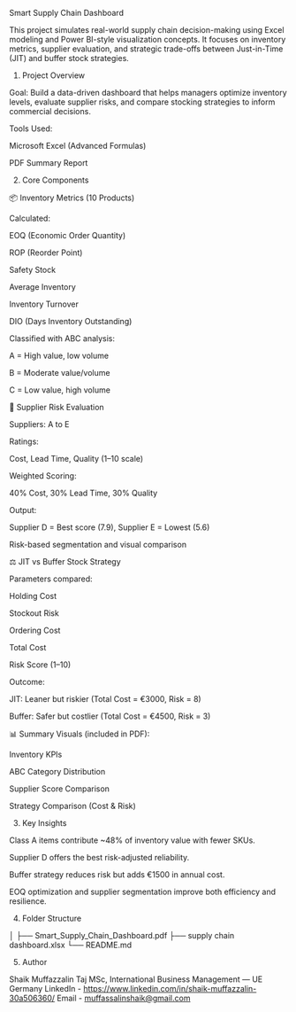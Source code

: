Smart Supply Chain Dashboard

This project simulates real-world supply chain decision-making using Excel modeling and Power BI-style visualization concepts. It focuses on inventory metrics, supplier evaluation, and strategic trade-offs between Just-in-Time (JIT) and buffer stock strategies.

1. Project Overview

Goal: Build a data-driven dashboard that helps managers optimize inventory levels, evaluate supplier risks, and compare stocking strategies to inform commercial decisions.

Tools Used:

Microsoft Excel (Advanced Formulas)

PDF Summary Report

2. Core Components

📦 Inventory Metrics (10 Products)

Calculated:

EOQ (Economic Order Quantity)

ROP (Reorder Point)

Safety Stock

Average Inventory

Inventory Turnover

DIO (Days Inventory Outstanding)

Classified with ABC analysis:

A = High value, low volume

B = Moderate value/volume

C = Low value, high volume

🧮 Supplier Risk Evaluation

Suppliers: A to E

Ratings:

Cost, Lead Time, Quality (1–10 scale)

Weighted Scoring:

40% Cost, 30% Lead Time, 30% Quality

Output:

Supplier D = Best score (7.9), Supplier E = Lowest (5.6)

Risk-based segmentation and visual comparison

⚖️ JIT vs Buffer Stock Strategy

Parameters compared:

Holding Cost

Stockout Risk

Ordering Cost

Total Cost

Risk Score (1–10)

Outcome:

JIT: Leaner but riskier (Total Cost = €3000, Risk = 8)

Buffer: Safer but costlier (Total Cost = €4500, Risk = 3)

📊 Summary Visuals (included in PDF):

Inventory KPIs

ABC Category Distribution

Supplier Score Comparison

Strategy Comparison (Cost & Risk)

3. Key Insights

Class A items contribute ~48% of inventory value with fewer SKUs.

Supplier D offers the best risk-adjusted reliability.

Buffer strategy reduces risk but adds €1500 in annual cost.

EOQ optimization and supplier segmentation improve both efficiency and resilience.

4. Folder Structure

│
├── Smart_Supply_Chain_Dashboard.pdf
├── supply chain dashboard.xlsx
└── README.md

5. Author

Shaik Muffazzalin Taj 
MSc, International Business Management — UE Germany 
LinkedIn - https://www.linkedin.com/in/shaik-muffazzalin-30a506360/ 
Email - muffassalinshaik@gmail.com
